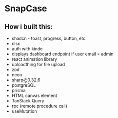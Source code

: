 # SnapCase

## How i built this:

- shadcn - toast, progress, button, etc
- clsx
- auth with kinde
- displays dashboard endpoint if user email = admin
- react animation library
- uploadthing for file upload
- zod
- neon
- sharp@0.32.6
- postgreSQL
- prisma
- HTML canvas element
- TanStack Query
- rpc (remote procedure call)
- useMutation
